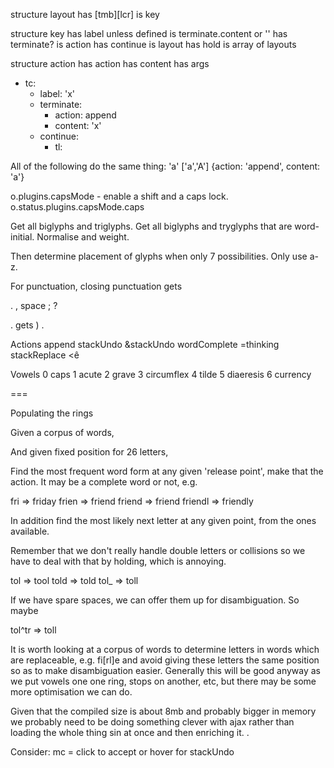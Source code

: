 structure layout 
	has [tmb][lcr] is key

structure key
	has label
		unless defined is terminate.content or ''
	has terminate? is action
	has continue is layout
	has hold is array of layouts

structure action
	has action
	has content
	has args



- tc:
  - label: 'x'
  - terminate: 
    - action: append
    - content: 'x'
  - continue: 
    - tl: 

All of the following do the same thing:
'a'
['a','A']
{action: 'append', content: 'a'}

o.plugins.capsMode - enable a shift and a caps lock. 
o.status.plugins.capsMode.caps

Get all biglyphs and triglyphs. Get all biglyphs and tryglyphs that are word-initial. Normalise and weight.

Then determine placement of glyphs when only 7 possibilities. Only use a-z. 

For punctuation, closing punctuation gets

. , space ; ? 

. gets ) .



Actions
 append
 stackUndo &stackUndo
 wordComplete =thinking
 stackReplace <ê


Vowels
0 caps
1 acute
2 grave
3 circumflex
4 tilde
5 diaeresis
6 currency

===

Populating the rings

Given a corpus of words,

And given fixed position for 26 letters,

Find the most frequent word form at any given 'release point', make that the action. It may be a complete word or not, e.g. 

fri     => friday
frien   => friend
friend  => friend
friendl => friendly

In addition find the most likely next letter at any given point, from the ones available.

Remember that we don't really handle double letters or collisions so we have to deal with that by holding, which is annoying.

tol     => tool
told    => told
tol_    => toll

If we have spare spaces, we can offer them up for disambiguation. So maybe

tol^tr  => toll

It is worth looking at a corpus of words to determine letters in words which are replaceable, e.g. fi[rl]e and avoid giving these letters the same position so as to make disambiguation easier. Generally this will be good anyway as we put vowels one one ring, stops on another, etc, but there may be some more optimisation we can do. 


Given that the compiled size is about 8mb and probably bigger in memory we probably need to be doing something clever with ajax rather than loading the whole thing sin at once and then enriching it. .


Consider: 
 mc = click to accept or hover for stackUndo
